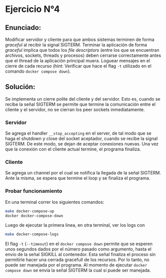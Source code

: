 # Ejercicio  N°4

## Enunciado:
Modificar servidor y cliente para que ambos sistemas terminen de forma _graceful_ al recibir la signal SIGTERM. Terminar la aplicación de forma _graceful_ implica que todos los _file descriptors_ (entre los que se encuentran archivos, sockets, threads y procesos) deben cerrarse correctamente antes que el thread de la aplicación principal muera. Loguear mensajes en el cierre de cada recurso (hint: Verificar que hace el flag `-t` utilizado en el comando `docker compose down`).

## Solución:

Se implementa un cierre polite del cliente y del servidor. Esto es, cuando se recibe la señal SIGTERM se permite que termine la comunicación entre el cliente y el servidor, no se cierran los peer sockets inmediatamente.

### Servidor
Se agrega el handler `__stop_accepting` en el server, de tal modo que se haga el shutdown y close del socket aceptador, cuando se recibe la signal SIGTERM. De este modo, se dejan de aceptar conexiones nuevas. Una vez que la conexión con el cliente actual termine, el programa finaliza. 

### Cliente
Se agrega un channel por el cual se notifica la llegada de la señal SIGTERM. Ante la misma, se espera que termine el loop y se finaliza el programa.


### Probar funcionamiento

En una terminal correr los siguientes comandos:

```bash
make docker-compose-up
docker docker-compose-down
```

Luego de ejecutar la primera linea, en otra terminal, ver los logs con

```bash
make docker-compose-logs
```

El flag `-t` (`--timeout`) en el `docker compose down` permite que se esperen unos segundos dados por el número pasado como argumento, hasta el envio de la señal SIGKILL al contenedor. Esta señal finaliza el proceso sin permitirle hacer una cerrada gracefull de los recursos. Por lo tanto, no puede ser manejada por el programa. Al momento de ejecutar `docker compose down` se envia la señal SIGTERM la cual sí puede ser manejada.